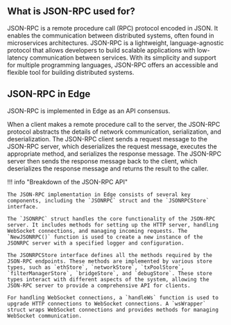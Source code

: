 ## What is JSON-RPC used for?

JSON-RPC is a remote procedure call (RPC) protocol encoded in JSON. It enables the communication between distributed systems, often found in microservices architectures. JSON-RPC is a lightweight, language-agnostic protocol that allows developers to build scalable applications with low-latency communication between services. With its simplicity and support for multiple programming languages, JSON-RPC offers an accessible and flexible tool for building distributed systems.

## JSON-RPC in Edge

JSON-RPC is implemented in Edge as an API consensus.

When a client makes a remote procedure call to the server, the JSON-RPC protocol abstracts the details of network communication, serialization, and deserialization. The JSON-RPC client sends a request message to the JSON-RPC server, which deserializes the request message, executes the appropriate method, and serializes the response message. The JSON-RPC server then sends the response message back to the client, which deserializes the response message and returns the result to the caller.

!!! info "Breakdown of the JSON-RPC API"

    The JSON-RPC implementation in Edge consists of several key components, including the `JSONRPC` struct and the `JSONRPCStore` interface.

    The `JSONRPC` struct handles the core functionality of the JSON-RPC server. It includes methods for setting up the HTTP server, handling WebSocket connections, and managing incoming requests. The `NewJSONRPC()` function is used to create a new instance of the JSONRPC server with a specified logger and configuration.

    The JSONRPCStore interface defines all the methods required by the JSON-RPC endpoints. These methods are implemented by various store types, such as `ethStore`, `networkStore`, `txPoolStore`, `filterManagerStore`, `bridgeStore`, and `debugStore`. These store types interact with different aspects of the system, allowing the JSON-RPC server to provide a comprehensive API for clients.

    For handling WebSocket connections, a `handleWs` function is used to upgrade HTTP connections to WebSocket connections. A `wsWrapper` struct wraps WebSocket connections and provides methods for managing WebSocket communication.
